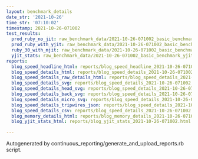 ```yaml
---
layout: benchmark_details
date_str: '2021-10-26'
time_str: '07:10:02'
timestamp: 2021-10-26-071002
test_results:
  prod_ruby_no_jit: raw_benchmark_data/2021-10-26-071002_basic_benchmark_prod_ruby_no_jit.json
  prod_ruby_with_yjit: raw_benchmark_data/2021-10-26-071002_basic_benchmark_prod_ruby_with_yjit.json
  ruby_30_with_mjit: raw_benchmark_data/2021-10-26-071002_basic_benchmark_ruby_30_with_mjit.json
  yjit_stats: raw_benchmark_data/2021-10-26-071002_basic_benchmark_yjit_stats.json
reports:
  blog_speed_headline_html: reports/blog_speed_headline_2021-10-26-071002.html
  blog_speed_details_html: reports/blog_speed_details_2021-10-26-071002.html
  blog_speed_details_raw_details_html: reports/blog_speed_details_2021-10-26-071002.raw_details.html
  blog_speed_details_svg: reports/blog_speed_details_2021-10-26-071002.svg
  blog_speed_details_head_svg: reports/blog_speed_details_2021-10-26-071002.head.svg
  blog_speed_details_back_svg: reports/blog_speed_details_2021-10-26-071002.back.svg
  blog_speed_details_micro_svg: reports/blog_speed_details_2021-10-26-071002.micro.svg
  blog_speed_details_tripwires_json: reports/blog_speed_details_2021-10-26-071002.tripwires.json
  blog_speed_details_csv: reports/blog_speed_details_2021-10-26-071002.csv
  blog_memory_details_html: reports/blog_memory_details_2021-10-26-071002.html
  blog_yjit_stats_html: reports/blog_yjit_stats_2021-10-26-071002.html

---
```

Autogenerated by continuous_reporting/generate_and_upload_reports.rb script.
